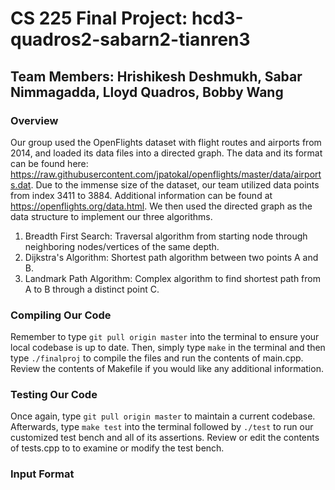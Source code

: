 # CS 225 Final Project: hcd3-quadros2-sabarn2-tianren3
## Team Members: Hrishikesh Deshmukh, Sabar Nimmagadda, Lloyd Quadros, Bobby Wang

### Overview
Our group used the OpenFlights dataset with flight routes and airports from 2014, and loaded its data files into a directed graph.  The data and its format can be found here: https://raw.githubusercontent.com/jpatokal/openflights/master/data/airports.dat.  Due to the immense size of the dataset, our team utilized data points from index 3411 to 3884.  Additional information can be found at https://openflights.org/data.html.  We then used the directed graph as the data structure to implement our three algorithms.  

1. Breadth First Search: Traversal algorithm from starting node through neighboring nodes/vertices of the same depth.
2. Dijkstra's Algorithm: Shortest path algorithm between two points A and B.
3. Landmark Path Algorithm: Complex algorithm to find shortest path from A to B through a distinct point C.

### Compiling Our Code
Remember to type `git pull origin master` into the terminal to ensure your local codebase is up to date.  Then, simply type `make` in the terminal and then type `./finalproj` to compile the files and run the contents of main.cpp.  Review the contents of Makefile if you would like any additional information.

### Testing Our Code
Once again, type `git pull origin master` to maintain a current codebase.  Afterwards, type `make test` into the terminal followed by `./test` to run our customized test bench and all of its assertions.  Review or edit the contents of tests.cpp to to examine or modify the test bench.

### Input Format
  

